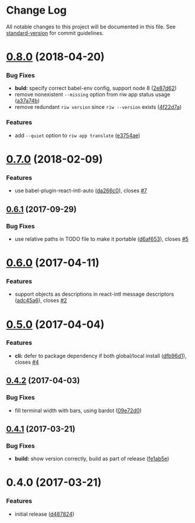 # Change Log

All notable changes to this project will be documented in this file. See [standard-version](https://github.com/conventional-changelog/standard-version) for commit guidelines.

<a name="0.8.0"></a>
# [0.8.0](https://github.com/avaragado/riw/compare/v0.7.0...v0.8.0) (2018-04-20)


### Bug Fixes

* **buld:** specify correct babel-env config, support node 8 ([2e87d62](https://github.com/avaragado/riw/commit/2e87d62))
* remove nonexistent `--missing` option from riw app status usage ([a37a74b](https://github.com/avaragado/riw/commit/a37a74b))
* remove redundant `riw version` since `riw --version` exists ([4f22d7a](https://github.com/avaragado/riw/commit/4f22d7a))


### Features

* add `--quiet` option to `riw app translate` ([e3754ae](https://github.com/avaragado/riw/commit/e3754ae))



<a name="0.7.0"></a>
# [0.7.0](https://github.com/avaragado/riw/compare/v0.6.1...v0.7.0) (2018-02-09)


### Features

* use babel-plugin-react-intl-auto ([da266c0](https://github.com/avaragado/riw/commit/da266c0)), closes [#7](https://github.com/avaragado/riw/issues/7)



<a name="0.6.1"></a>
## [0.6.1](https://github.com/avaragado/riw/compare/v0.6.0...v0.6.1) (2017-09-29)

### Bug Fixes

* use relative paths in TODO file to make it portable ([d6af653](https://github.com/avaragado/riw/commit/d6af653)), closes [#5](https://github.com/avaragado/riw/issues/5)


<a name="0.6.0"></a>
# [0.6.0](https://github.com/avaragado/riw/compare/v0.5.0...v0.6.0) (2017-04-11)


### Features

* support objects as descriptions in react-intl message descriptors ([adc45a6](https://github.com/avaragado/riw/commit/adc45a6)), closes [#2](https://github.com/avaragado/riw/issues/2)



<a name="0.5.0"></a>
# [0.5.0](https://github.com/avaragado/riw/compare/v0.4.2...v0.5.0) (2017-04-04)


### Features

* **cli:** defer to package dependency if both global/local install ([dfb96d1](https://github.com/avaragado/riw/commit/dfb96d1)), closes [#4](https://github.com/avaragado/riw/issues/4)



<a name="0.4.2"></a>
## [0.4.2](https://github.com/avaragado/riw/compare/v0.4.1...v0.4.2) (2017-04-03)


### Bug Fixes

* fill terminal width with bars, using bardot ([09e72d0](https://github.com/avaragado/riw/commit/09e72d0))



<a name="0.4.1"></a>
## [0.4.1](https://github.com/avaragado/riw/compare/v0.4.0...v0.4.1) (2017-03-21)


### Bug Fixes

* **build:** show version correctly, build as part of release ([fe1ab5e](https://github.com/avaragado/riw/commit/fe1ab5e))



<a name="0.4.0"></a>
# 0.4.0 (2017-03-21)


### Features

* initial release ([d487824](https://github.com/avaragado/riw/commit/d487824))

